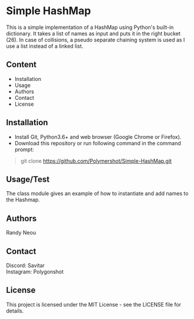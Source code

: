 # Simple HashMap
This is a simple implementation of a HashMap using Python's built-in dictionary. It takes a list of names as input and puts it in the right bucket (26). In case of collisions, a pseudo separate chaining system is used as I use a list instead of a linked list. 
## Content
- Installation
- Usage
- Authors
- Contact
- License
## Installation
- Install Git, Python3.6+ and web browser (Google Chrome or Firefox).
- Download this repository or run following command in the command prompt:
> git clone https://github.com/Polymershot/Simple-HashMap.git
## Usage/Test
The class module gives an example of how to instantiate and add names to the Hashmap.
## Authors
Randy Neou
## Contact
Discord: Savitar  
Instagram: Polygonshot  
## License
This project is licensed under the MIT License - see the LICENSE file for details.

